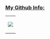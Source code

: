 ### <ins> My Github Info:</ins>

<table>
  <tr>
    <td>
      <p align = "center">
        <a href = "https://github.com/imahjoub">
          <img src = "http://github-profile-summary-cards.vercel.app/api/cards/profile-details?username=imahjoub&theme=radical"/>
        </a>
      </p>
    </td>
  </tr>
</table>
